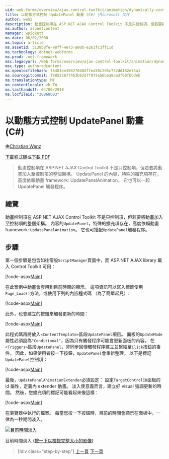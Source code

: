 ```yaml
---
uid: web-forms/overview/ajax-control-toolkit/animation/dynamically-controlling-updatepanel-animations-cs
title: 以動態方式控制 UpdatePanel 動畫 (C#) |Microsoft 文件
author: wenz
description: 動畫控制項在 ASP.NET AJAX Control Toolkit 不是只控制項，但若要將動畫加入至控制項的整個架構。 內容...
ms.author: aspnetcontent
manager: wpickett
ms.date: 06/02/2008
ms.topic: article
ms.assetid: 5138b8fe-98ff-4e73-a00b-e263fc3ff11d
ms.technology: dotnet-webforms
ms.prod: .net-framework
msc.legacyurl: /web-forms/overview/ajax-control-toolkit/animation/dynamically-controlling-updatepanel-animations-cs
msc.type: authoredcontent
ms.openlocfilehash: 78401ee35027040dffea50c295c752dd182e75a1
ms.sourcegitcommit: f8852267f463b62d7f975e56bea9aa3f68fbbdeb
ms.translationtype: MT
ms.contentlocale: zh-TW
ms.lasthandoff: 04/06/2018
ms.locfileid: "30868603"
---
```

<a name="dynamically-controlling-updatepanel-animations-c"></a>以動態方式控制 UpdatePanel 動畫 (C#)
====================
由[Christian Wenz](https://github.com/wenz)

[下載程式碼](http://download.microsoft.com/download/9/3/f/93f8daea-bebd-4821-833b-95205389c7d0/UpdatePanelAnimation2.cs.zip)或[下載 PDF](http://download.microsoft.com/download/b/6/a/b6ae89ee-df69-4c87-9bfb-ad1eb2b23373/updatepanelanimation2CS.pdf)

> 動畫控制項在 ASP.NET AJAX Control Toolkit 不是只控制項，但若要將動畫加入至控制項的整個架構。 UpdatePanel 的內容，特殊的擴充項存在，高度依賴動畫 framework: UpdatePanelAnimation。 它也可以一起 UpdatePanel 觸發程序。


## <a name="overview"></a>總覽

動畫控制項在 ASP.NET AJAX Control Toolkit 不是只控制項，但若要將動畫加入至控制項的整個架構。 內容的`UpdatePanel`，特殊的擴充項存在，高度依賴動畫 framework: `UpdatePanelAnimation`。 它也可搭配`UpdatePanel`觸發程序。

## <a name="steps"></a>步驟

第一個步驟是包含如往常般`ScriptManager`頁面中，而 ASP.NET AJAX library 載入 Control Toolkit 可用：


[!code-aspx[Main](dynamically-controlling-updatepanel-animations-cs/samples/sample1.aspx)]

在此案例中動畫會套用到目前時間的顯示。 這項資訊可以寫入標籤使用`Page_Load()`方法，或使用下列的內嵌程式碼 （為了簡單起見）：


[!code-aspx[Main](dynamically-controlling-updatepanel-animations-cs/samples/sample2.aspx)]

此外，也會建立的按鈕來觸發更新的時間：


[!code-aspx[Main](dynamically-controlling-updatepanel-animations-cs/samples/sample3.aspx)]

此程式碼再將放入`<ContentTemplate>`區段`UpdatePanel`項目。 面板的`UpdateMode`屬性必須設為`"Conditional"`，因為只有觸發程序可能會更新面板的內容。 在`<Triggers>`區段`UpdatePanel`，非同步回傳觸發程序建立並繫結至`Click`按鈕的事件。 因此，如果使用者按一下按鈕，`UpdatePanel`會重新整理。 以下是標記`UpdatePanel`控制項：


[!code-aspx[Main](dynamically-controlling-updatepanel-animations-cs/samples/sample4.aspx)]

最後，`UpdatePanelAnimationExtender`必須設定： 設定`TargetControlID`面板的 id 屬性，定義內 extender 動畫。 淡入使意義而言，建立好 visual 強調更新的時間。 然後，您擴充項的標記可能看起來像這樣：


[!code-aspx[Main](dynamically-controlling-updatepanel-animations-cs/samples/sample5.aspx)]

在瀏覽器中執行的檔案。 每當您按一下按鈕時，目前的時間會顯示在面板中，一律為一秒期間淡入。


[![目前時間淡入](dynamically-controlling-updatepanel-animations-cs/_static/image2.png)](dynamically-controlling-updatepanel-animations-cs/_static/image1.png)

目前時間淡入 ([按一下以檢視完整大小的影像](dynamically-controlling-updatepanel-animations-cs/_static/image3.png))

> [!div class="step-by-step"]
> [上一頁](animating-an-updatepanel-control-cs.md)
> [下一頁](adding-animation-to-a-control-vb.md)
